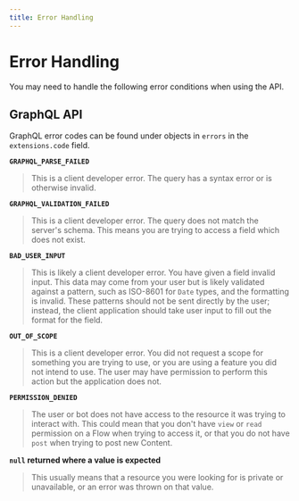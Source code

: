 ```yaml
---
title: Error Handling
---
```

# Error Handling

You may need to handle the following error conditions when using the API.

## GraphQL API
GraphQL error codes can be found under objects in `errors` in the `extensions.code` field.

**`GRAPHQL_PARSE_FAILED`**
> This is a client developer error. The query has a syntax error or is otherwise invalid.

**`GRAPHQL_VALIDATION_FAILED`**
> This is a client developer error. The query does not match the server's schema. This means you are trying to access a field which does not exist.

**`BAD_USER_INPUT`**
> This is likely a client developer error. You have given a field invalid input. This data may come from your user but is likely validated against a pattern, such as ISO-8601 for `Date` types, and the formatting is invalid. These patterns should not be sent directly by the user; instead, the client application should take user input to fill out the format for the field.

**`OUT_OF_SCOPE`**
> This is a client developer error. You did not request a scope for something you are trying to use, or you are using a feature you did not intend to use. The user may have permission to perform this action but the application does not.

**`PERMISSION_DENIED`**
> The user or bot does not have access to the resource it was trying to interact with. This could mean that you don't have `view` or `read` permission on a Flow when trying to access it, or that you do not have `post` when trying to post new Content.

**`null` returned where a value is expected**
> This usually means that a resource you were looking for is private or unavailable, or an error was thrown on that value.